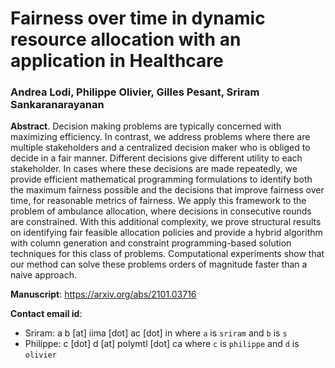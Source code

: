 # Fairness over time in dynamic resource allocation with an application in Healthcare
### Andrea Lodi, Philippe Olivier, Gilles Pesant, Sriram Sankaranarayanan

**Abstract**. Decision making problems are typically concerned with maximizing efficiency. In contrast, we address problems where there are multiple stakeholders and a centralized decision maker who is obliged to decide in a fair manner. Different decisions give different utility to each stakeholder. In cases where these decisions are made repeatedly, we provide efficient mathematical programming formulations to identify both the maximum fairness possible and the decisions that improve fairness over time, for reasonable metrics of fairness. We apply this framework to the problem of ambulance allocation, where decisions in consecutive rounds are constrained. With this additional complexity, we prove structural results on identifying fair feasible allocation policies and provide a hybrid algorithm with column generation and constraint programming-based solution techniques for this class of problems. Computational experiments show that our method can solve these problems orders of magnitude faster than a naive approach.

**Manuscript**: https://arxiv.org/abs/2101.03716

**Contact email id**:
 - Sriram: a b [at] iima [dot] ac [dot] in where `a` is `sriram` and `b` is `s`
 - Philippe: c [dot] d [at] polymtl [dot] ca where `c` is `philippe` and `d` is `olivier`
